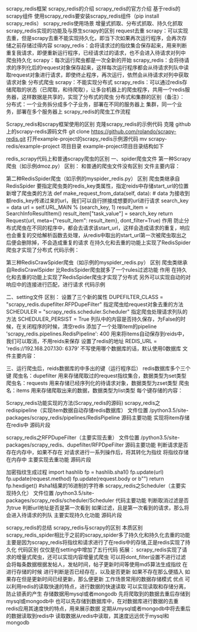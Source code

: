 scrapy_redis框架
scrapy_redis的介绍
scrapy_redis的官方介绍
基于redis的scrapy组件
使用scrapy_redis要安装scrapy_redis组件（pip install scrapy_redis）
scrapy_redis使用场景
增量式抓取、分布式抓取、持久化抓取
scrapy_redis实现的功能及与原生scrapy的区别
request去重
scrapy：可以实现去重，但是scrapy去重不能实现持久化，即当下次如果再次运行程序，会再次存储之前存储过得内容
scrapy_redis：会将请求过的指纹集合保存起来，用来判断重复我请求，即便重新运行程序，已经请求过的请求，也不会进入待请求对列中
爬虫持久化
scrapy：每次运行爬虫都是一次全新的开始
scrapy_redis：会将待请求的序列化后的request对象保存起来，这样每次运行程序都会从待请求列队中读取request对象进行请求，即使终止程序，再次运行，依然会从待请求对列中获取请求对象
分布式爬虫
scrapy：不能实现分布式
scrapy_redis：可以通过redis存储爬取的状态（已爬取，和待爬取），让多台机器上的爬虫程序，共用一个redis服务器，这样数据是共享的，实现了分布式的爬虫
分布式和集群的区别（备注）：
分布式：一个业务拆分成多个子业务，部署在不同的服务器上
集群，同一个业务，部署在多个服务器上
scrapy_redis的爬虫工作流程

Scrapy_redis和scrapy框架使用的区别
克隆scrapy_redis的示例代码
克隆 github上的scrapy-redis源码文件
git clone https://github.com/rolando/scrapy-redis.git
打开example-project的scrapy_redis示例源代码
mv scrapy-redis/example-project    项目目录
example-project项目目录结构如下

redis_scrapy代码上和普通scrapy爬虫的区别
一、spider爬虫文件
第一种Scrapy爬虫（如示例dmoz.py）
区别：
和普通的爬虫文件没有区别
文件主要内容：

第二种RedisSpider爬虫（如示例的myspider_redis.py）
区别
爬虫类继承自RedisSpider
要指定爬虫类的redis_key类属性，指定reids中存储start_url的位置
新增了爬虫类的方法
def make_request_from_data(self, data):   # data 为接收到额redis_key传递过来的url，我们可以自行拼接成想要的url进行请求
search_key = data
url = self.URL_MAIN % (search_key, 1)
result_item = SearchInfoResultItem()
result_item["task_value"] = search_key
return Request(url, meta={"result_item": result_item}, dont_filter=True)
作用
防止分布式爬虫在不同的程序中，都会去请求该start_url，这样会造成请求的重复，响应也会重复的交给解析函数去处理，从redis中取出的start_url第一次被爬虫取出之后便会删除掉，不会造成重复的请求
在持久化和去重的功能上实现了RedisSpider爬虫才实现了分布式
代码示例：

第三种RedisCrawSpider爬虫（如示例的myspider_redis.py）
区别
爬虫类继承自RedisCrawlSpider
比RedisSpider爬虫就多了一个rules过滤功能
作用
在持久化和去重的功能上实现了RedisSpider爬虫才实现了分布式
另外可以实现自动的对响应中的连接进行匹配，进行请求
代码示例

二、setting文件
区别：
设置了三个新的属性
DUPEFILTER_CLASS = "scrapy_redis.dupefilter.RFPDupeFilter"
指定爬虫给request对象去重的方法
SCHEDULER = "scrapy_redis.scheduler.Scheduler"
指定爬虫处理请求列队的方法
SCHEDULER_PERSIST = True
列队中的内容是否持久保存，为False的时候，在关闭程序的时候，清空redis
添加了一个处理item的pipeline
 'scrapy_redis.pipelines.RedisPipeline': 400
用来将items自动保存到reids中，我们可以取消，不用reids来保存
设置了redis的地址
REDIS_URL = 'redis://192.168.207.130: 6379'
不写使用哪个数据库的话，默认使用0数据库
文件主要内容：

三、运行爬虫后，reids数据库的中多出的键（运行程序后）
redis数据库多个三个键
爬虫名：dupefilter   用来存储爬取过的request指纹集合，数据类型为set类型
爬虫名：requests  用来存储已经序列化的待请求对象，数据类型为zset类型
爬虫名：items    用来存储爬取出来的数据，数据类型为list类型
每个键存储的内容：

Scrapy_redis功能实现的方法(Scrapy_redis的源码)
scrapy_redis之redispipeline（实现item数据自动存储redis数据库）
文件位置
/python3.5/site-packages/scrapy_redis/pipelines/RedisPipeline
源码主要功能
实现将item存储在redis中
源码片段

scrapy_redis之RFPDupeFilter（主要实现去重）
文件位置
/python3.5/site-packages/scrapy_redis、dupefilter/RFPDpeFilter
源码主要功能
判断请求是否存在内存中，如果不存在
对请求进行一系列操作后，将其转化为指纹
将指纹存储在内存中
主要实现去重功能
源码片段

加密指纹生成过程
  import hashlib
  fp = hashlib.sha1()
  fp.update(url)
  fp.update(request.method)
  fp.update(request.body or b"")
  return fp.hexdiget()  #sha1结果的16进制的字符串
scrapy_redis之Scheduler（主要实现持久化）
文件位置
/python3.5/site-packages/scrapy_redis/scheduler/Scheduler
代码主要功能
判断取消过滤是否为true
判断url地址是否是第一次看到
如果过滤，且是第一次看到的请求，那么将会进入待请求的列队
主要实现持久化功能
源码片段

scrapy_redis的总结
scrapy_redis与scrapy的区别
本质区别
scrapy_redis_spider相比于之前的scrapy_spider多了持久化和持久化去重的功能
主要是因为scrapy_redis将指纹和请求进行了在redis中的存储,正是redis实现了持久化
代码区别
仅仅是在setting中增加了五行代码
拓展：
scrapy_redis实现了请求的增量式爬虫，还可以实现内容增量式爬虫
可以将dont_filter设置不进行过滤
会将每条数据根据发帖人，发帖时间，帖子更新时间等使用md5算法生成指纹
在进行存储的时候 进行判断是否已经存在，以及是否更新
如果不存在那么便插入
如果存在但是更新时间已经更新，那么便更新
工作场景常用的数据存储模式
优点
可以利用redis的读取快速的特点，进行数据的快速读取
可以实现读取和存储分离，防止锁表的产生
存储数据用mysql或者mongodb
先将爬取到的数据去重后存储到mysql或mongodb中
也可以先存储到数据库中，在对数据库进行数据的去重
redis应用其速度快的特点，用来展示数据
定期从mysql或者mongodb中将去重后的数据读取到redis中
读取数据从redis中读取，其速度远远优于mysql和mongodb